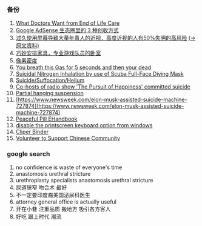 ### 备份

1. [What Doctors Want from End of Life Care](https://www.wnyc.org/story/265564-doctors-end-life-care/)
1. [Google AdSense 生态圈里的 3 种创收方式](https://livid.v2ex.com/essays/2018/05/18/adsense-methods.html)
1. [过久使用屏幕导致大量年青人的近视，高度近视的人有50%失明的高风险](./misc/medicine#entry2) [(->原文资料)](https://medicalxpress.com/news/2019-02-screen-linked-epidemic-myopia-young.html)
1. [巧妙安排家具，专业游戏队员的卧室](https://i.kinja-img.com/gawker-media/image/upload/c_scale,fl_progressive,q_80,w_1600/xyqwrtwfreznvncscuu6.jpg)
1. [像素密度](https://pixensity.com/list/laptop/)
1. [You breath this Gas for 5 seconds and then your dead](http://www.refrigeration-engineer.com/forums/showthread.php?35103-quot-You-breath-this-Gas-for-5-seconds-and-then-your-dead-quot)
1. [Suicidal Nitrogen Inhalation by use of Scuba Full-Face Diving Mask](https://www.researchgate.net/publication/253647263_Suicidal_Nitrogen_Inhalation_by_use_of_Scuba_Full-Face_Diving_Mask)
1. [Suicide/Suffocation/Helium](https://en.wikibooks.org/wiki/Suicide/Suffocation/Helium)
1. [Co-hosts of radio show 'The Pursuit of Happiness' committed suicide](https://www.nydailynews.com/new-york/brooklyn/brooklyn-couple-committed-suicide-co-hosted-radio-show-article-1.1363804)
1. [Partial hanging suspension](http://archive.is/wMAdx#selection-271.10-271.36)
1. [https://www.newsweek.com/elon-musk-assisted-suicide-machine-727874](https://www.newsweek.com/elon-musk-assisted-suicide-machine-727874)
1. [Peaceful Pill EHandbook](https://www.peacefulpillhandbook.com/)
1. [disable the printscreen keyboard option from windows](https://stackoverflow.com/questions/28083031/disable-the-printscreen-keyboard-option-from-windows)
1. [Cliper Binder](https://www.amazon.com/Binder-Clamps-Assorted-Office-Supplies/dp/B07DHHCZLJ/ref=sr_1_9?keywords=binder+clips&qid=1550433419&s=gateway&sr=8-9)
1. [Volunteer to Support Chinese Community](https://www.volunteermatch.org/search/opp2435170.jsp)

### google search
1. no confidence is waste of everyone's time
1. anastomosis urethral stricture
1. urethroplasty specialists anastomosis urethral stricture
1. 尿道狭窄 吻合术 最好
1. 不一定要印度裔美国泌尿科医生
1. attorney general office is actually useful
1. 开在小巷 注重品质 搬地方 吸引各方客人
1. 好吃 跟上时代 潮流